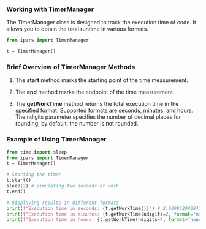 ### Working with TimerManager

The TimerManager class is designed to track the execution time of code. It allows you to obtain the total runtime in various formats.

```py
from ipars import TimerManager

t = TimerManager()
```

### Brief Overview of TimerManager Methods

1. The **start** method marks the starting point of the time measurement.

2. The **end** method marks the endpoint of the time measurement.

3. The **getWorkTime** method returns the total execution time in the specified format. Supported formats are seconds, minutes, and hours. The ndigits parameter specifies the number of decimal places for rounding; by default, the number is not rounded.

### Example of Using TimerManager

```py
from time import sleep
from ipars import TimerManager
t = TimerManager()

# Starting the timer
t.start()
sleep(2) # simulating two seconds of work
t.end()

# Displaying results in different formats
print(f"Execution time in seconds: {t.getWorkTime()}") # 2.0008320808410645
print(f"Execution time in minutes: {t.getWorkTime(ndigits=2, format='minutes')}") # 0.03
print(f"Execution time in hours: {t.getWorkTime(ndigits=4, format='hours')}") # 0.0006
```
